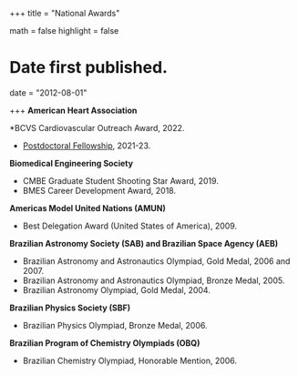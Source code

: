 +++
title = "National Awards"

math = false
highlight = false

# Date first published.
date = "2012-08-01"

+++
**American Heart Association**

  *BCVS Cardiovascular Outreach Award, 2022.
  * [Postdoctoral Fellowship](https://professional.heart.org/en/research-programs/application-information/postdoctoral-fellowship), 2021-23.

**Biomedical Engineering Society**

  * CMBE Graduate Student Shooting Star Award, 2019.
  * BMES Career Development Award, 2018.

**Americas Model United Nations (AMUN)**

  * Best Delegation Award (United States of America), 2009.

**Brazilian Astronomy Society (SAB) and Brazilian Space Agency (AEB)**

  * Brazilian Astronomy and Astronautics Olympiad, Gold Medal, 2006 and 2007.
  * Brazilian Astronomy and Astronautics Olympiad, Bronze Medal, 2005.
  * Brazilian Astronomy Olympiad, Gold Medal, 2004.

**Brazilian Physics Society (SBF)**

  * Brazilian Physics Olympiad, Bronze Medal, 2006.
  
**Brazilian Program of Chemistry Olympiads (OBQ)**

  * Brazilian Chemistry Olympiad, Honorable Mention, 2006.
